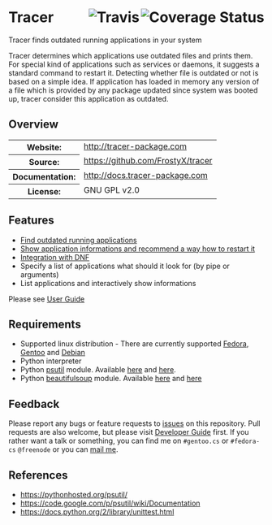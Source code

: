 # Tracer [<img src="https://coveralls.io/repos/FrostyX/tracer/badge.png?branch=master" alt="Coverage Status" align="right">](https://coveralls.io/r/FrostyX/tracer?branch=master)[<img src="https://travis-ci.org/FrostyX/tracer.svg?branch=master" alt="Travis" align="right">](https://travis-ci.org/FrostyX/tracer)

Tracer finds outdated running applications in your system

Tracer determines which applications use outdated files and prints them. For special kind of applications such as services or daemons, it suggests a standard command to restart it. Detecting whether file is outdated or not is based on a simple idea. If application has loaded in memory any version of a file which is provided by any package updated since system was booted up, tracer consider this application as outdated.

## Overview
<table frame="void" rules="none">
	<tbody valign="top">
		<tr>
			<th>Website:</th>
			<td><a href="http://tracer-package.com">http://tracer-package.com</a></td>
		</tr>
		<tr>
			<th>Source:</th>
			<td><a href="https://github.com/FrostyX/tracer">https://github.com/FrostyX/tracer</a></td>
		</tr>
		<tr>
			<th>Documentation:</th>
			<td><a href="http://docs.tracer-package.com">http://docs.tracer-package.com</a></td>
		</tr>
		<tr>
			<th>License:</th>
			<td>GNU GPL v2.0</td>
		</tr>
	</tbody>
</table>

## Features
- [Find outdated running applications](http://docs.tracer-package.com/en/latest/user-guide/#standard-usage)
- [Show application informations and recommend a way how to restart it](http://docs.tracer-package.com/en/latest/user-guide/#helpers)
- [Integration with DNF](http://docs.tracer-package.com/en/latest/user-guide/#fedora-dnf-plugin)
- Specify a list of applications what should it look for (by pipe or arguments)
- List applications and interactively show informations

Please see [User Guide](http://docs.tracer-package.com/en/latest/user-guide/)

## Requirements
- Supported linux distribution - There are currently supported [Fedora](http://fedoraproject.org/), [Gentoo](http://www.gentoo.org/) and [Debian](https://www.debian.org/)
- Python interpreter
- Python [psutil](https://code.google.com/p/psutil/) module. Available [here](https://admin.fedoraproject.org/pkgdb/acls/name/python-psutil) and [here](https://packages.gentoo.org/package/dev-python/psutil).
- Python [beautifulsoup](http://www.crummy.com/software/BeautifulSoup/bs4/doc/) module. Available [here](https://admin.fedoraproject.org/pkgdb/acls/name/python-beautifulsoup4) and [here](https://packages.gentoo.org/package/dev-python/beautifulsoup)


## Feedback
Please report any bugs or feature requests to [issues](https://github.com/FrostyX/tracer/issues) on this repository. Pull requests are also welcome, but please visit [Developer Guide](http://docs.tracer-package.com/en/latest/developer-guide/) first. If you rather want a talk or something, you can find me on `#gentoo.cs` or `#fedora-cs` `@freenode` or you can [mail me](mailto:frostyx@email.cz).


## References
- <https://pythonhosted.org/psutil/>
- <https://code.google.com/p/psutil/wiki/Documentation>
- <https://docs.python.org/2/library/unittest.html>
